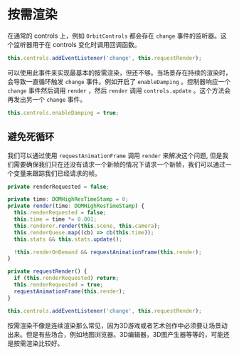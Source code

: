 # 按需渲染

在通常的 controls 上，例如 `OrbitControls` 都会存在 `change` 事件的监听器。这个监听器用于在 controls 变化时调用回调函数。

```jsx
this.controls.addEventListener('change', this.requestRender);
```

可以使用此事件来实现最基本的按需渲染，但还不够。当场景存在持续的渲染时，会导致一直循环触发 `change` 事件。例如开启了 `enableDamping` 。控制器响应一个 `change` 事件然后调用 `render`
，然后 `render` 调用 `controls.update` 。这个方法会再发出另一个 `change` 事件。

```jsx
this.controls.enableDamping = true;
```

## 避免死循环

我们可以通过使用 `requestAnimationFrame` 调用 `render` 来解决这个问题, 但是我们需要确保我们只在还没有请求一个新帧的情况下请求一个新帧，我们可以通过一个变量来跟踪我们已经请求的帧。

```jsx
private renderRequested = false;

private time: DOMHighResTimeStamp = 0;
private render(time: DOMHighResTimeStamp) {
  this.renderRequested = false;
  this.time = time *= 0.001;
  this.renderer.render(this.scene, this.camera);
  this.renderQueue.map((cb) => cb(this.time));
  this.stats && this.stats.update();

  !this.renderOnDemand && requestAnimationFrame(this.render);
}

private requestRender() {
  if (this.renderRequested) return;
  this.renderRequested = true;
  requestAnimationFrame(this.render);
}

this.controls.addEventListener('change', this.requestRender);
```

按需渲染不像是连续渲染那么常见，因为3D游戏或者艺术创作中必须要让场景动出来。但是有些场合，例如地图浏览器。3D编辑器，3D图产生器等等的，可能还是按需渲染比较好。